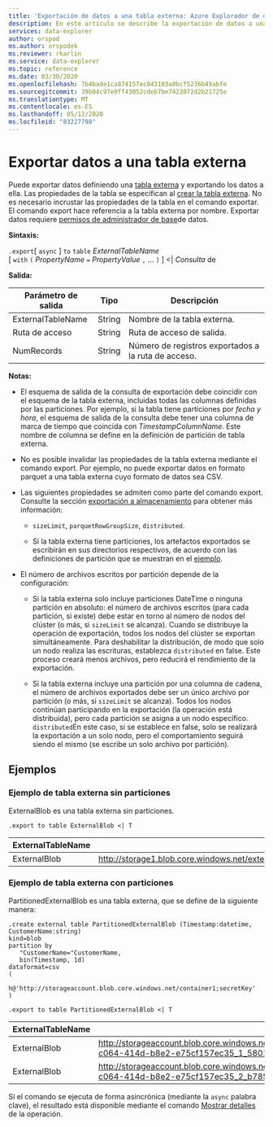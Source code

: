 ```yaml
---
title: 'Exportación de datos a una tabla externa: Azure Explorador de datos'
description: En este artículo se describe la exportación de datos a una tabla externa en Azure Explorador de datos.
services: data-explorer
author: orspod
ms.author: orspodek
ms.reviewer: rkarlin
ms.service: data-explorer
ms.topic: reference
ms.date: 03/30/2020
ms.openlocfilehash: 7b4bade1ca874157ec843103a8bcf5236b49abfe
ms.sourcegitcommit: 39b04c97e9ff43052cdeb7be7422072d2b21725e
ms.translationtype: MT
ms.contentlocale: es-ES
ms.lasthandoff: 05/12/2020
ms.locfileid: "83227798"
---
```

# <a name="export-data-to-an-external-table"></a>Exportar datos a una tabla externa

Puede exportar datos definiendo una [tabla externa](../externaltables.md) y exportando los datos a ella.
Las propiedades de la tabla se especifican al [crear la tabla externa](../external-tables-azurestorage-azuredatalake.md#create-or-alter-external-table). No es necesario incrustar las propiedades de la tabla en el comando exportar. El comando export hace referencia a la tabla externa por nombre. Exportar datos requiere [permisos de administrador de base](../access-control/role-based-authorization.md)de datos.

**Sintaxis:**

`.export`[ `async` ] `to` `table` *ExternalTableName* <br>
[ `with` `(` *PropertyName* `=` *PropertyValue* `,` ... `)` ] <| *Consulta* de

**Salida:**

|Parámetro de salida |Tipo |Descripción
|---|---|---
|ExternalTableName  |String |Nombre de la tabla externa.
|Ruta de acceso|String|Ruta de acceso de salida.
|NumRecords|String| Número de registros exportados a la ruta de acceso.

**Notas:**
* El esquema de salida de la consulta de exportación debe coincidir con el esquema de la tabla externa, incluidas todas las columnas definidas por las particiones. Por ejemplo, si la tabla tiene particiones por *fecha y hora*, el esquema de salida de la consulta debe tener una columna de marca de tiempo que coincida con *TimestampColumnName*. Este nombre de columna se define en la definición de partición de tabla externa.

* No es posible invalidar las propiedades de la tabla externa mediante el comando export.
 Por ejemplo, no puede exportar datos en formato parquet a una tabla externa cuyo formato de datos sea CSV.

* Las siguientes propiedades se admiten como parte del comando export. Consulte la sección [exportación a almacenamiento](export-data-to-storage.md) para obtener más información: 
   * `sizeLimit`, `parquetRowGroupSize`, `distributed`.

   * Si la tabla externa tiene particiones, los artefactos exportados se escribirán en sus directorios respectivos, de acuerdo con las definiciones de partición que se muestran en el [ejemplo](#partitioned-external-table-example). 

* El número de archivos escritos por partición depende de la configuración:
   * Si la tabla externa solo incluye particiones DateTime o ninguna partición en absoluto: el número de archivos escritos (para cada partición, si existe) debe estar en torno al número de nodos del clúster (o más, si `sizeLimit` se alcanza). Cuando se distribuye la operación de exportación, todos los nodos del clúster se exportan simultáneamente. Para deshabilitar la distribución, de modo que solo un nodo realiza las escrituras, establezca `distributed` en false. Este proceso creará menos archivos, pero reducirá el rendimiento de la exportación.

   * Si la tabla externa incluye una partición por una columna de cadena, el número de archivos exportados debe ser un único archivo por partición (o más, si `sizeLimit` se alcanza). Todos los nodos continúan participando en la exportación (la operación está distribuida), pero cada partición se asigna a un nodo específico. `distributed`En este caso, si se establece en false, solo se realizará la exportación a un solo nodo, pero el comportamiento seguirá siendo el mismo (se escribe un solo archivo por partición).

## <a name="examples"></a>Ejemplos

### <a name="non-partitioned-external-table-example"></a>Ejemplo de tabla externa sin particiones

ExternalBlob es una tabla externa sin particiones. 
```kusto
.export to table ExternalBlob <| T
```

|ExternalTableName|Ruta de acceso|NumRecords|
|---|---|---|
|ExternalBlob|http://storage1.blob.core.windows.net/externaltable1cont1/1_58017c550b384c0db0fea61a8661333e.csv|10|

### <a name="partitioned-external-table-example"></a>Ejemplo de tabla externa con particiones

PartitionedExternalBlob es una tabla externa, que se define de la siguiente manera: 

```kusto
.create external table PartitionedExternalBlob (Timestamp:datetime, CustomerName:string) 
kind=blob
partition by 
   "CustomerName="CustomerName,
   bin(Timestamp, 1d)
dataformat=csv
( 
   h@'http://storageaccount.blob.core.windows.net/container1;secretKey'
)
```

```kusto
.export to table PartitionedExternalBlob <| T
```

|ExternalTableName|Ruta de acceso|NumRecords|
|---|---|---|
|ExternalBlob|http://storageaccount.blob.core.windows.net/container1/CustomerName=customer1/2019/01/01/fa36f35c-c064-414d-b8e2-e75cf157ec35_1_58017c550b384c0db0fea61a8661333e.csv|10|
|ExternalBlob|http://storageaccount.blob.core.windows.net/container1/CustomerName=customer2/2019/01/01/fa36f35c-c064-414d-b8e2-e75cf157ec35_2_b785beec2c004d93b7cd531208424dc9.csv|10|

Si el comando se ejecuta de forma asincrónica (mediante la `async` palabra clave), el resultado está disponible mediante el comando [Mostrar detalles](../operations.md#show-operation-details) de la operación.
